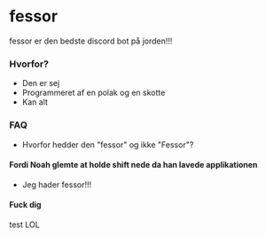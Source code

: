 # fessor
fessor er den bedste discord bot på jorden!!!
### Hvorfor?
- Den er sej
- Programmeret af en polak og en skotte
- Kan alt
### FAQ
- Hvorfor hedder den "fessor" og ikke "Fessor"?
#### Fordi Noah glemte at holde shift nede da han lavede applikationen
- Jeg hader fessor!!!
#### Fuck dig
test LOL
